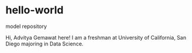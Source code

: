 # hello-world
model repository

Hi, Advitya Gemawat here! I am a freshman at University of California, San Diego majoring in Data Science.
